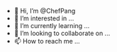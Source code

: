 - 👋 Hi, I’m @ChefPang
- 👀 I’m interested in ...
- 🌱 I’m currently learning ...
- 💞️ I’m looking to collaborate on ...
- 📫 How to reach me ...

<!---
ChefPang/ChefPang is a ✨ special ✨ repository because its `README.md` (this file) appears on your GitHub profile.
You can click the Preview link to take a look at your changes.
--->
